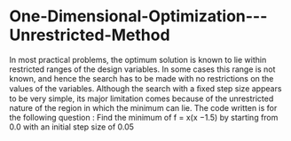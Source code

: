 # One-Dimensional-Optimization---Unrestricted-Method
In most practical problems, the optimum solution is known to lie within restricted ranges of the design variables. In some cases this range is not known, and hence the search has to be made with no restrictions on the values of the variables. Although the search with a ﬁxed step size appears to be very simple, its major limitation comes because of the unrestricted nature of the region in which the minimum can lie. The code written is for the following question :  Find the minimum of f = x(x −1.5) by starting from 0.0 with an initial step size of 0.05
